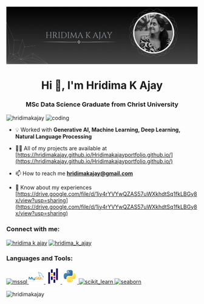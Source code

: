 
<img align="center" src="https://github.com/HridimaKajay/Hridimakajay/blob/main/Banner.png" width="800"> </p>
<h1 align="center">Hi 👋, I'm Hridima K Ajay</h1>
<h3 align="center">MSc Data Science Graduate from Christ University</h3>
<img align="right" alt="coding" width="400" src="https://miro.medium.com/v2/resize:fit:1400/0*yBvA5CnEX3Sd4aod.gif">
<p align="left"> <img src="https://komarev.com/ghpvc/?username=hridimakajay&label=Profile%20views&color=0e75b6&style=flat" alt="hridimakajay" /> </p>

- 💡 Worked with **Generative AI, Machine Learning, Deep Learning, Natural Language Processing** 

- 👨‍💻 All of my projects are available at [https://hridimakajay.github.io/Hridimakajayportfolio.github.io/](https://hridimakajay.github.io/Hridimakajayportfolio.github.io/)

- 📫 How to reach me **hridimakajay@gmail.com**

- 📄 Know about my experiences [https://drive.google.com/file/d/1iy4rYVYwQZAS57uWXkhdtSq1fkLBGy8x/view?usp=sharing](https://drive.google.com/file/d/1iy4rYVYwQZAS57uWXkhdtSq1fkLBGy8x/view?usp=sharing)

<h3 align="left">Connect with me:</h3>
<p align="left">
<a href="https://www.linkedin.com/in/hridima-k-ajay/" target="blank"><img align="center" src="https://raw.githubusercontent.com/rahuldkjain/github-profile-readme-generator/master/src/images/icons/Social/linked-in-alt.svg" alt="hridima k ajay" height="30" width="40" /></a>
<a href="https://instagram.com/hridima_k_ajay" target="blank"><img align="center" src="https://raw.githubusercontent.com/rahuldkjain/github-profile-readme-generator/master/src/images/icons/Social/instagram.svg" alt="hridima_k_ajay" height="30" width="40" /></a>
</p> 
<h3 align="left">Languages and Tools:</h3>
<p align="left">  <a href="https://www.microsoft.com/en-us/sql-server" target="_blank" rel="noreferrer"> <img src="https://www.svgrepo.com/show/303229/microsoft-sql-server-logo.svg" alt="mssql" width="40" height="40"/> </a> <a href="https://www.mysql.com/" target="_blank" rel="noreferrer"> <img src="https://raw.githubusercontent.com/devicons/devicon/master/icons/mysql/mysql-original-wordmark.svg" alt="mysql" width="40" height="40"/> </a> <a href="https://pandas.pydata.org/" target="_blank" rel="noreferrer"> <img src="https://raw.githubusercontent.com/devicons/devicon/2ae2a900d2f041da66e950e4d48052658d850630/icons/pandas/pandas-original.svg" alt="pandas" width="40" height="40"/> </a> <a href="https://www.python.org" target="_blank" rel="noreferrer"> <img src="https://raw.githubusercontent.com/devicons/devicon/master/icons/python/python-original.svg" alt="python" width="40" height="40"/> </a> <a href="https://scikit-learn.org/" target="_blank" rel="noreferrer"> <img src="https://upload.wikimedia.org/wikipedia/commons/0/05/Scikit_learn_logo_small.svg" alt="scikit_learn" width="40" height="40"/> </a> <a href="https://seaborn.pydata.org/" target="_blank" rel="noreferrer"> <img src="https://seaborn.pydata.org/_images/logo-mark-lightbg.svg" alt="seaborn" width="40" height="40"/> </a> </p>

<p><img align="center" src="https://github-readme-stats.vercel.app/api/top-langs?username=hridimakajay&show_icons=true&locale=en&layout=compact" alt="hridimakajay" /></p>

